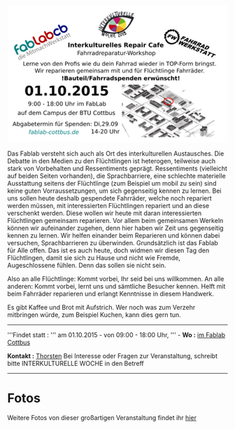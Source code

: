![Online_int_repcafe.png](Online_int_repcafe.png
"Online_int_repcafe.png")

Das Fablab versteht sich auch als Ort des interkulturellen Austausches.
Die Debatte in den Medien zu den Flüchtlingen ist heterogen, teilweise
auch stark von Vorbehalten und Ressentiments geprägt. Ressentiments
(vielleicht auf beiden Seiten vorhanden), die Sprachbarriere, eine
schlechte materielle Ausstattung seitens der Flüchtlinge (zum Beispiel
um mobil zu sein) sind keine guten Vorraussetzungen, um sich gegenseitig
kennen zu lernen. Bei uns sollen heute deshalb gespendete Fahrräder,
welche noch repariert werden müssen, mit interessierten Flüchtlingen
repariert und an diese verschenkt werden. Diese wollen wir heute mit
daran interessierten Flüchtlingen gemeinsam reparieren. Vor allem beim
gemeinsamen Werkeln können wir aufeinander zugehen, denn hier haben wir
Zeit uns gegenseitig kennen zu lernen. Wir helfen einander beim
Reparieren und können dabei versuchen, Sprachbarrieren zu überwinden.
Grundsätzlich ist das Fablab für Alle offen. Das ist es auch heute, doch
widmen wir diesen Tag den Flüchtlingen, damit sie sich zu Hause und
nicht wie Fremde, Augeschlossene fühlen. Denn das sollen sie nicht sein.

Also an alle Flüchtlinge: Kommt vorbei, Ihr seid bei uns willkommen. An
alle anderen: Kommt vorbei, lernt uns und sämtliche Besucher kennen.
Helft mit beim Fahrräder reparieren und erlangt Kenntnisse in diesem
Handwerk.

Es gibt Kaffee und Brot mit Aufstrich. Wer noch was zum Verzehr
mitbringen würde, zum Beispiel Kuchen, kann dies gern tun.

-----

'''Findet statt : ''' am 01.10.2015 - von 09:00 - 18:00 Uhr, ''' - **Wo
:** [im Fablab Cottbus](http://fablab-cottbus.de/index.php/Kontakt)

**Kontakt :** [Thorsten](mailto:thorsten@fablab-cottbus.de) Bei
Interesse oder Fragen zur Veranstaltung, schreibt bitte INTERKULTURELLE
WOCHE in den Betreff

-----

# Fotos

Weitere Fotos von dieser großartigen Veranstaltung findet ihr
[hier](http://cloud.fablab-cottbus.de/public.php?service=files&t=4e42dc73dbd67398e85300c6c5defc6a)